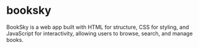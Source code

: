 # booksky
BookSky is a web app built with HTML for structure, CSS for styling, and JavaScript for interactivity, allowing users to browse, search, and manage books.

